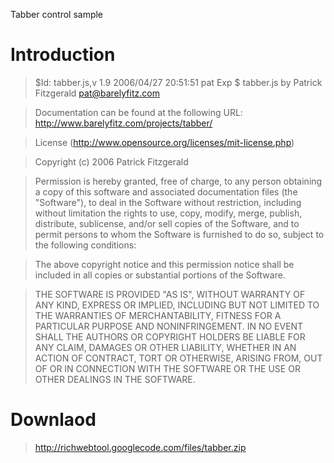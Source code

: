 Tabber control sample

# Introduction #

> $Id: tabber.js,v 1.9 2006/04/27 20:51:51 pat Exp $
> tabber.js by Patrick Fitzgerald pat@barelyfitz.com

> Documentation can be found at the following URL:
> http://www.barelyfitz.com/projects/tabber/

> License (http://www.opensource.org/licenses/mit-license.php)

> Copyright (c) 2006 Patrick Fitzgerald

> Permission is hereby granted, free of charge, to any person
> obtaining a copy of this software and associated documentation files
> (the "Software"), to deal in the Software without restriction,
> including without limitation the rights to use, copy, modify, merge,
> publish, distribute, sublicense, and/or sell copies of the Software,
> and to permit persons to whom the Software is furnished to do so,
> subject to the following conditions:

> The above copyright notice and this permission notice shall be
> included in all copies or substantial portions of the Software.

> THE SOFTWARE IS PROVIDED "AS IS", WITHOUT WARRANTY OF ANY KIND,
> EXPRESS OR IMPLIED, INCLUDING BUT NOT LIMITED TO THE WARRANTIES OF
> MERCHANTABILITY, FITNESS FOR A PARTICULAR PURPOSE AND
> NONINFRINGEMENT. IN NO EVENT SHALL THE AUTHORS OR COPYRIGHT HOLDERS
> BE LIABLE FOR ANY CLAIM, DAMAGES OR OTHER LIABILITY, WHETHER IN AN
> ACTION OF CONTRACT, TORT OR OTHERWISE, ARISING FROM, OUT OF OR IN
> CONNECTION WITH THE SOFTWARE OR THE USE OR OTHER DEALINGS IN THE
> SOFTWARE.

# Downlaod #

> http://richwebtool.googlecode.com/files/tabber.zip